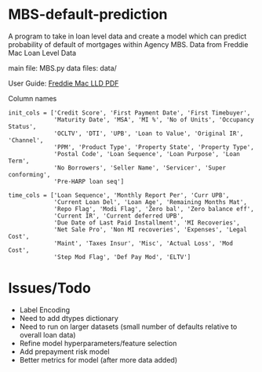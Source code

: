 # MBS-default-prediction
A program to take in loan level data and create a model which can predict probability of default of mortgages within Agency MBS. Data from Freddie Mac Loan Level Data

main file: MBS.py
data files: data/

User Guide: [Freddie Mac LLD PDF](http://www.freddiemac.com/fmac-resources/research/pdf/user_guide.pdf)

Column names
```
init_cols = ['Credit Score', 'First Payment Date', 'First Timebuyer',
             'Maturity Date', 'MSA', 'MI %', 'No of Units', 'Occupancy Status',
             'OCLTV', 'DTI', 'UPB', 'Loan to Value', 'Original IR', 'Channel',
             'PPM', 'Product Type', 'Property State', 'Property Type',
             'Postal Code', 'Loan Sequence', 'Loan Purpose', 'Loan Term',
             'No Borrowers', 'Seller Name', 'Servicer', 'Super conforming',
             'Pre-HARP loan seq']

time_cols = ['Loan Sequence', 'Monthly Report Per', 'Curr UPB',
             'Current Loan Del', 'Loan Age', 'Remaining Months Mat',
             'Repo Flag', 'Modi Flag', 'Zero bal', 'Zero balance eff',
             'Current IR', 'Current deferred UPB',
             'Due Date of Last Paid Installment', 'MI Recoveries',
             'Net Sale Pro', 'Non MI recoveries', 'Expenses', 'Legal Cost',
             'Maint', 'Taxes Insur', 'Misc', 'Actual Loss', 'Mod Cost',
             'Step Mod Flag', 'Def Pay Mod', 'ELTV']
```
# Issues/Todo
* Label Encoding
* Need to add dtypes dictionary
* Need to run on larger datasets (small number of defaults relative to overall loan data)
* Refine model hyperparameters/feature selection
* Add prepayment risk model
* Better metrics for model (after more data added)
